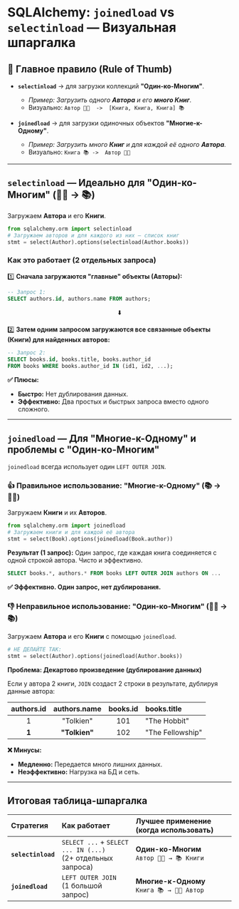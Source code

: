 # SQLAlchemy: `joinedload` vs `selectinload` — Визуальная шпаргалка

## 🎯 Главное правило (Rule of Thumb)

*   **`selectinload`** → для загрузки коллекций **"Один-ко-Многим"**.
    *   *Пример: Загрузить одного **Автора** и его **много Книг**.*
    *   Визуально: `Автор 👨‍🎨  ->  [Книга, Книга, Книга] 📚`

*   **`joinedload`** → для загрузки одиночных объектов **"Многие-к-Одному"**.
    *   *Пример: Загрузить много **Книг** и для каждой её одного **Автора**.*
    *   Визуально: `Книга 📚 ->  Автор 👨‍🎨`

---

## `selectinload` — Идеально для "Один-ко-Многим" (👨‍🎨 → 📚)

Загружаем **Автора** и его **Книги**.

```python
from sqlalchemy.orm import selectinload
# Загружаем авторов и для каждого из них — список книг
stmt = select(Author).options(selectinload(Author.books))
```

### Как это работает (2 отдельных запроса)

1️⃣ **Сначала загружаются "главные" объекты (Авторы):**
```sql
-- Запрос 1:
SELECT authors.id, authors.name FROM authors;
```
<p align="center">⬇️</p>

2️⃣ **Затем одним запросом загружаются все связанные объекты (Книги) для найденных авторов:**
```sql
-- Запрос 2:
SELECT books.id, books.title, books.author_id
FROM books WHERE books.author_id IN (id1, id2, ...);
```

**✅ Плюсы:**
*   **Быстро:** Нет дублирования данных.
*   **Эффективно:** Два простых и быстрых запроса вместо одного сложного.

---

## `joinedload` — Для "Многие-к-Одному" и проблемы с "Один-ко-Многим"

`joinedload` всегда использует один `LEFT OUTER JOIN`.

### 👍 Правильное использование: "Многие-к-Одному" (📚 → 👨‍🎨)

Загружаем **Книги** и их **Авторов**.

```python
from sqlalchemy.orm import joinedload
# Загружаем книги и для каждой её автора
stmt = select(Book).options(joinedload(Book.author))
```
**Результат (1 запрос):** Один запрос, где каждая книга соединяется с одной строкой автора. Чисто и эффективно.

```sql
SELECT books.*, authors.* FROM books LEFT OUTER JOIN authors ON ...
```
**✅ Эффективно. Один запрос, нет дублирования.**

### 👎 Неправильное использование: "Один-ко-Многим" (👨‍🎨 → 📚)

Загружаем **Автора** и его **Книги** с помощью `joinedload`.

```python
# НЕ ДЕЛАЙТЕ ТАК:
stmt = select(Author).options(joinedload(Author.books))
```
**Проблема: Декартово произведение (дублирование данных)**

Если у автора 2 книги, `JOIN` создаст 2 строки в результате, дублируя данные автора:

| authors.id | authors.name | books.id | books.title      |
|:----------:|:------------:|:--------:|:-----------------|
| 1          | "Tolkien"    | 101      | "The Hobbit"     |
| **1**      | **"Tolkien"**| 102      | "The Fellowship" | ⬅️ **Дублирование!**

**❌ Минусы:**
*   **Медленно:** Передается много лишних данных.
*   **Неэффективно:** Нагрузка на БД и сеть.

---

## Итоговая таблица-шпаргалка

| Стратегия | Как работает | Лучшее применение (когда использовать) |
|:--- |:--- |:--- |
| **`selectinload`** | `SELECT ...` + `SELECT ... IN (...)`<br/>(2+ отдельных запроса) | **Один-ко-Многим**<br/>`Автор 👨‍🎨 → 📚 Книги` |
| **`joinedload`** | `LEFT OUTER JOIN`<br/>(1 большой запрос) | **Многие-к-Одному**<br/>`Книга 📚 → 👨‍🎨 Автор` |